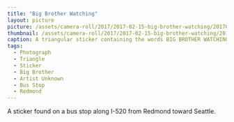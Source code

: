 ```yaml
---
title: "Big Brother Watching"
layout: picture
picture: /assets/camera-roll/2017/2017-02-15-big-brother-watching/20170215_033922620_iOS.jpg
thumbnail: /assets/camera-roll/2017/2017-02-15-big-brother-watching/20170215_033922620_iOS-thumbnail.jpg
caption: A triangular sticker containing the words BIG BROTHER WATCHING around an eye. In small print one side of the triangle has the words Darth Barko 972016.
tags:
  - Photograph
  - Triangle
  - Sticker
  - Big Brother
  - Artist Unknown
  - Bus Stop
  - Redmond
---
```


A sticker found on a bus stop along I-520 from Redmond toward Seattle.